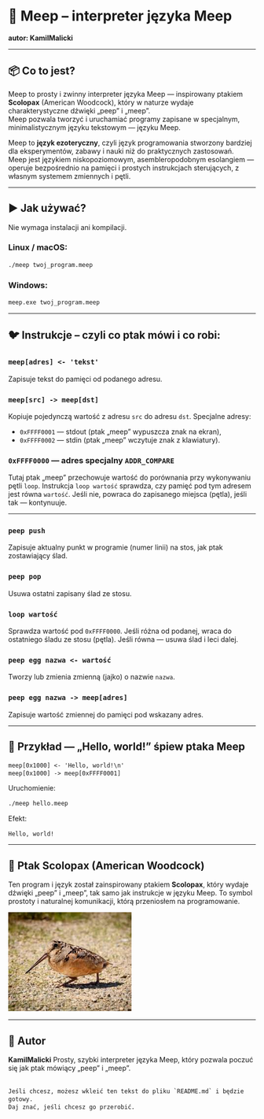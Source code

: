 # 🐣 Meep – interpreter języka Meep  
**autor: KamilMalicki**

---

## 📦 Co to jest?

Meep to prosty i zwinny interpreter języka Meep — inspirowany ptakiem **Scolopax** (American Woodcock), który w naturze wydaje charakterystyczne dźwięki „peep” i „meep”.  
Meep pozwala tworzyć i uruchamiać programy zapisane w specjalnym, minimalistycznym języku tekstowym — języku Meep.

Meep to **język ezoteryczny**, czyli język programowania stworzony bardziej dla eksperymentów, zabawy i nauki niż do praktycznych zastosowań.  
Meep jest językiem niskopoziomowym, asembleropodobnym esolangiem — operuje bezpośrednio na pamięci i prostych instrukcjach sterujących, z własnym systemem zmiennych i pętli.

---

## ▶️ Jak używać?

Nie wymaga instalacji ani kompilacji.

### Linux / macOS:
```bash
./meep twoj_program.meep
````

### Windows:

```cmd
meep.exe twoj_program.meep
```

---

## 🐦 Instrukcje – czyli co ptak mówi i co robi:

### `meep[adres] <- 'tekst'`

Zapisuje tekst do pamięci od podanego adresu.

### `meep[src] -> meep[dst]`

Kopiuje pojedynczą wartość z adresu `src` do adresu `dst`.
Specjalne adresy:

* `0xFFFF0001` — stdout (ptak „meep” wypuszcza znak na ekran),
* `0xFFFF0002` — stdin (ptak „meep” wczytuje znak z klawiatury).

### `0xFFFF0000` — adres specjalny `ADDR_COMPARE`

Tutaj ptak „meep” przechowuje wartość do porównania przy wykonywaniu pętli `loop`.
Instrukcja `loop wartość` sprawdza, czy pamięć pod tym adresem jest równa `wartość`. Jeśli nie, powraca do zapisanego miejsca (pętla), jeśli tak — kontynuuje.

---

### `peep push`

Zapisuje aktualny punkt w programie (numer linii) na stos, jak ptak zostawiający ślad.

### `peep pop`

Usuwa ostatni zapisany ślad ze stosu.

### `loop wartość`

Sprawdza wartość pod `0xFFFF0000`.
Jeśli różna od podanej, wraca do ostatniego śladu ze stosu (pętla).
Jeśli równa — usuwa ślad i leci dalej.

### `peep egg nazwa <- wartość`

Tworzy lub zmienia zmienną (jajko) o nazwie `nazwa`.

### `peep egg nazwa -> meep[adres]`

Zapisuje wartość zmiennej do pamięci pod wskazany adres.

---

## 📁 Przykład — „Hello, world!” śpiew ptaka Meep

```meep
meep[0x1000] <- 'Hello, world!\n'
meep[0x1000] -> meep[0xFFFF0001]
```

Uruchomienie:

```bash
./meep hello.meep
```

Efekt:

```
Hello, world!
```

---

## 🦤 Ptak Scolopax (American Woodcock)

Ten program i język został zainspirowany ptakiem **Scolopax**, który wydaje dźwięki „peep” i „meep”, tak samo jak instrukcje w języku Meep.
To symbol prostoty i naturalnej komunikacji, którą przeniosłem na programowanie.

![Ptak Scolopax (American Woodcock)](meep.jpg)

---

## 👤 Autor

**KamilMalicki**
Prosty, szybki interpreter języka Meep, który pozwala poczuć się jak ptak mówiący „peep” i „meep”.

```

Jeśli chcesz, możesz wkleić ten tekst do pliku `README.md` i będzie gotowy.  
Daj znać, jeśli chcesz go przerobić.
```
